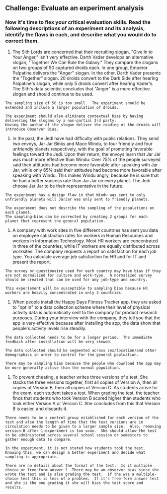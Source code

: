 ## Challenge: Evaluate an experiment analysis
 
### Now it's time to flex your critical evaluation skills. Read the following descriptions of an experiment and its analysis, identify the flaws in each, and describe what you would do to correct them.

1. The Sith Lords are concerned that their recruiting slogan, "Give In to Your Anger," isn't very effective. Darth Vader develops an alternative slogan, "Together We Can Rule the Galaxy." They compare the slogans on two groups of 50 captured droids each. In one group, Emperor Palpatine delivers the "Anger" slogan. In the other, Darth Vader presents the "Together" slogan. 20 droids convert to the Dark Side after hearing Palpatine's slogan, while only 5 droids convert after hearing Vader's. The Sith's data scientist concludes that "Anger" is a more effective slogan and should continue to be used.
```
The sampling size of 50 is too small.  The experiment should be extended and include a larger population of droids.

The experiment should also eliminate contextual bias by having delivering the slogans by a non-partial 3rd party.
Having the author of the slogan deliver the reading ot the droids will introduce Observer Bias.
```
1. In the past, the Jedi have had difficulty with public relations. They send two envoys, Jar Jar Binks and Mace Windu, to four friendly and four unfriendly planets respectively, with the goal of promoting favorable feelings toward the Jedi. Upon their return, the envoys learn that Jar Jar was much more effective than Windu: Over 75% of the people surveyed said their attitudes had become more favorable after speaking with Jar Jar, while only 65% said their attitudes had become more favorable after speaking with Windu. This makes Windu angry, because he is sure that he had a better success rate than Jar Jar on every planet. The Jedi choose Jar Jar to be their representative in the future.
```
The experiment has a design flaw in that Windu was sent to only unfriendly planets will JarJar was only sent to friendly planets.

The experiment does not describe the sampling of the populations on each planet.
The sampling-bias can be corrected by creating 2 groups for each planet that represent the general population.
```
1. A company with work sites in five different countries has sent you data on employee satisfaction rates for workers in Human Resources and workers in Information Technology. Most HR workers are concentrated in three of the countries, while IT workers are equally distributed across worksites. The company requests a report on satisfaction for each job type. You calculate average job satisfaction for HR and for IT and present the report.
```
The survey or questionaire used for each country may have bias if they are not normalized for culture and work-type.  A normalized survey should be created that can be used for any job-type and country.

This experiement will be susceptible to sampling bias because HR workers are heavily concentrated in only 3 countries.
```
1. When people install the Happy Days Fitness Tracker app, they are asked to "opt in" to a data collection scheme where their level of physical activity data is automatically sent to the company for product research purposes. During your interview with the company, they tell you that the app is very effective because after installing the app, the data show that people's activity levels rise steadily.
```
The data collected needs to be for a longer period.  The immediate feedback after installation will be very skewed.  

The data collected should be segmented across sex/location/and other demographics in order to control for the general popluation.

There may be sampling bias because the people who download the app may be more generally active than the normal population.
```
1. To prevent cheating, a teacher writes three versions of a test. She stacks the three versions together, first all copies of Version A, then all copies of Version B, then all copies of Version C. As students arrive for the exam, each student takes a test. When grading the test, the teacher finds that students who took Version B scored higher than students who took either Version A or Version C. She concludes from this that Version B is easier, and discards it.
```
There needs to be a control group established for each version of the test and also the length of time that the test versions are in circulation needs to be given to a larger sample size.  Also, removing version-B after 1-experiment is too soon.  She should allow the test to be administered across several school session or semesters to gather enough data to compare.

In the experiment, it is not stated how students took the test.  Knowing this, we can design a better experiment and decide what sampling is appropriate.

There are no details about the format of the test.  Is it multiple choice or free-form answer ?  There may be an observer bias since she wrote the test and is also grading the test.  If the was a multiple-choice test this is less of a problem.  If it's free-form answer test and she is the one grading it she will bias the test score and results.
```
